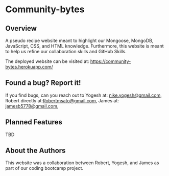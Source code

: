 # Community-bytes
## Overview
A pseudo recipe website meant to highlight our Mongoose, MongoDB, JavaScript, CSS, and HTML knowledge. Furthermore, this website is meant to help us refine our collaboration skills and GitHub Skills.

The deployed website can be visited at: https://community-bytes.herokuapp.com/

## Found a bug? Report it!
If you find bugs, can you reach out to Yogesh at: nike.yogesh@gmail.com, Robert directly at:Robertmsato@gmail.com, James at: jamesb5778@gmail.com,

## Planned Features
TBD

## About the Authors
This website was a collaboration between Robert, Yogesh, and James as part of our coding bootcamp project.

